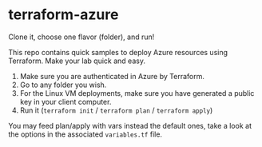 # terraform-azure

Clone it, choose one flavor (folder), and run!

This repo contains quick samples to deploy Azure resources using Terraform. Make your lab quick and easy.

1. Make sure you are authenticated in Azure by Terraform.
2. Go to any folder you wish.
3. For the Linux VM deployments, make sure you have generated a public key in your client computer.
4. Run it (```terraform init``` / ```terraform plan``` / ```terraform apply```)

You may feed plan/apply with vars instead the default ones, take a look at the options in the associated ```variables.tf``` file.

